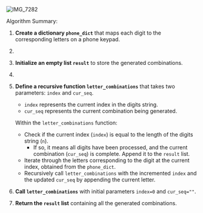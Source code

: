 ![IMG_7282](https://github.com/yadavanuj1996/algorithms-data-structures/assets/22169012/38660dee-827f-4222-a947-95e4129afb1c)

Algorithm Summary:

1. **Create a dictionary `phone_dict`** that maps each digit to the corresponding letters on a phone keypad.
2. 
3. **Initialize an empty list `result`** to store the generated combinations.
4. 
5. **Define a recursive function `letter_combinations`** that takes two parameters: `index` and `cur_seq`. 
    - `index` represents the current index in the digits string.
    - `cur_seq` represents the current combination being generated.
    
    Within the `letter_combinations` function:
    - Check if the current index (`index`) is equal to the length of the digits string (`n`). 
        - If so, it means all digits have been processed, and the current combination (`cur_seq`) is complete. Append it to the `result` list.
    - Iterate through the letters corresponding to the digit at the current index, obtained from the `phone_dict`.
    - Recursively call `letter_combinations` with the incremented `index` and the updated `cur_seq` by appending the current letter.

6. **Call `letter_combinations`** with initial parameters `index=0` and `cur_seq=""`.

7. **Return the `result` list** containing all the generated combinations.
